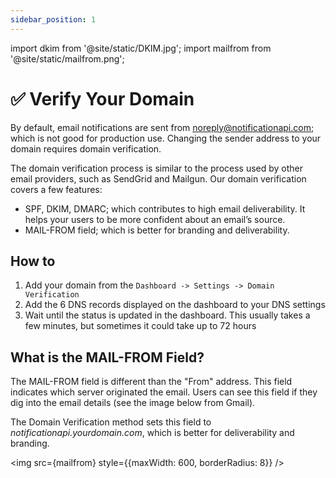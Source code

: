 ```yaml
---
sidebar_position: 1
---
```


import dkim from '@site/static/DKIM.jpg';
import mailfrom from '@site/static/mailfrom.png';

# ✅ Verify Your Domain

By default, email notifications are sent from noreply@notificationapi.com; which is not good for production use. Changing the sender address to your domain requires domain verification.

The domain verification process is similar to the process used by other email providers, such as SendGrid and Mailgun. Our domain verification covers a few features:

- SPF, DKIM, DMARC; which contributes to high email deliverability. It helps your users to be more confident about an email’s source.
- MAIL-FROM field; which is better for branding and deliverability.

## How to

1. Add your domain from the `Dashboard -> Settings -> Domain Verification`
2. Add the 6 DNS records displayed on the dashboard to your DNS settings
3. Wait until the status is updated in the dashboard. This usually takes a few minutes, but sometimes it could take up to 72 hours

## What is the MAIL-FROM Field?

The MAIL-FROM field is different than the "From" address. This field indicates which server originated the email. Users can see this field if they dig into the email details (see the image below from Gmail).

The Domain Verification method sets this field to _notificationapi.yourdomain.com_, which is better for deliverability and branding.

<img src={mailfrom} style={{maxWidth: 600, borderRadius: 8}} />
